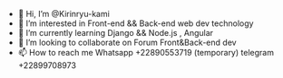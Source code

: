 - 👋 Hi, I’m @Kirinryu-kami
- 👀 I’m interested in Front-end && Back-end web dev technology
- 🌱 I’m currently learning Django && Node.js , Angular
- 💞️ I’m looking to collaborate on Forum Front&Back-end dev
- 📫 How to reach me Whatsapp +22890553719 (temporary) telegram +22899708973 

<!---
Kirinryu-kami/Kirinryu-kami is a ✨ Personal/... ✨ repository because its `README.md` (this file) appears on your GitHub profile.
You can click the Preview link to take a look at your changes.
--->
